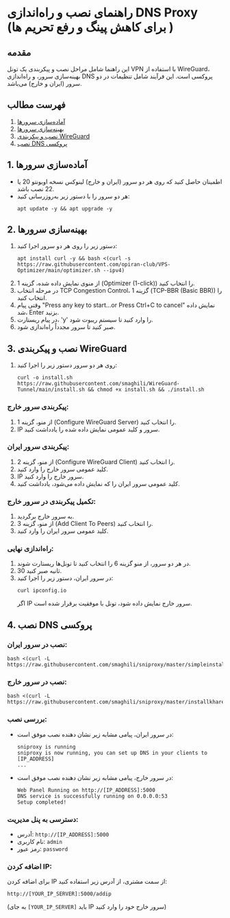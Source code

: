 # راهنمای نصب و راه‌اندازی DNS Proxy (برای کاهش پینگ و رفع تحریم ها )

## مقدمه
این راهنما شامل مراحل نصب و پیکربندی یک تونل VPN با استفاده از WireGuard، بهینه‌سازی سرور، و راه‌اندازی DNS پروکسی است. این فرآیند شامل تنظیمات در دو سرور (ایران و خارج) می‌باشد.

## فهرست مطالب
1. [آماده‌سازی سرورها](#1-آماده‌سازی-سرورها)
2. [بهینه‌سازی سرورها](#2-بهینه‌سازی-سرورها)
3. [نصب و پیکربندی WireGuard](#3-نصب-و-پیکربندی-wireguard)
4. [نصب DNS پروکسی](#4-نصب-dns-پروکسی)

## 1. آماده‌سازی سرورها
- اطمینان حاصل کنید که روی هر دو سرور (ایران و خارج) لینوکس نسخه اوبونتو 20 یا 22 نصب باشد.
- هر دو سرور را با دستور زیر به‌روزرسانی کنید:
  ```
  apt update -y && apt upgrade -y
  ```

## 2. بهینه‌سازی سرورها
1. دستور زیر را روی هر دو سرور اجرا کنید:
   ```
   apt install curl -y && bash <(curl -s https://raw.githubusercontent.com/opiran-club/VPS-Optimizer/main/optimizer.sh --ipv4)
   ```
2. از منوی نمایش داده شده، گزینه 1 (Optimizer (1-click)) را انتخاب کنید.
3. در مرحله انتخاب TCP Congestion Control، گزینه 1 (TCP-BBR (Basic BBR)) را انتخاب کنید.
4. وقتی پیام "Press any key to start...or Press Ctrl+C to cancel" نمایش داده شد، Enter بزنید.
5. در پیام ریستارت، 'y' را وارد کنید تا سیستم ریبوت شود.
6. صبر کنید تا سرور مجدداً راه‌اندازی شود.

## 3. نصب و پیکربندی WireGuard
1. روی هر دو سرور دستور زیر را اجرا کنید:
   ```
   curl -o install.sh https://raw.githubusercontent.com/smaghili/WireGuard-Tunnel/main/install.sh && chmod +x install.sh && ./install.sh
   ```

### پیکربندی سرور خارج:
1. از منو، گزینه 1 (Configure WireGuard Server) را انتخاب کنید.
2. IP سرور و کلید عمومی نمایش داده شده را یادداشت کنید.

### پیکربندی سرور ایران:
1. از منو، گزینه 2 (Configure WireGuard Client) را انتخاب کنید.
2. کلید عمومی سرور خارج را وارد کنید.
3. IP سرور خارج را وارد کنید.
4. کلید عمومی سرور ایران را که نمایش داده می‌شود، یادداشت کنید.

### تکمیل پیکربندی در سرور خارج:
1. به سرور خارج برگردید.
2. از منو، گزینه 3 (Add Client To Peers) را انتخاب کنید.
3. کلید عمومی سرور ایران را وارد کنید.

### راه‌اندازی نهایی:
1. در هر دو سرور، از منو گزینه 6 را انتخاب کنید تا تونل‌ها ریستارت شوند.
2. 30 ثانیه صبر کنید.
3. در سرور ایران، دستور زیر را اجرا کنید:
   ```
   curl ipconfig.io
   ```
   اگر IP سرور خارج نمایش داده شود، تونل با موفقیت برقرار شده است.

## 4. نصب DNS پروکسی

### نصب در سرور ایران:
```
bash <(curl -L https://raw.githubusercontent.com/smaghili/sniproxy/master/simpleinstall.sh)
```

### نصب در سرور خارج:
```
bash <(curl -L https://raw.githubusercontent.com/smaghili/sniproxy/master/installkharej.sh)
```

### بررسی نصب:
- در سرور ایران، پیامی مشابه زیر نشان دهنده نصب موفق است:
  ```
  sniproxy is running
  sniproxy is now running, you can set up DNS in your clients to [IP_ADDRESS]
  ...
  ```

- در سرور خارج، پیامی مشابه زیر نشان دهنده نصب موفق است:
  ```
  Web Panel Running on http://[IP_ADDRESS]:5000
  DNS service is successfully running on 0.0.0.0:53 
  Setup completed!
  ```

### دسترسی به پنل مدیریت:
- آدرس: `http://[IP_ADDRESS]:5000`
- نام کاربری: `admin`
- رمز عبور: `password`

### اضافه کردن IP:
برای اضافه کردن IP از سمت مشتری، از آدرس زیر استفاده کنید:
```
http://[YOUR_IP_SERVER]:5000/addip
```
(به جای `[YOUR_IP_SERVER]` باید IP سرور خارج خود را وارد کنید)
